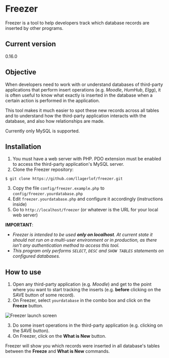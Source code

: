 # Freezer
Freezer is a tool to help developers track which database records are inserted by other programs.

## Current version
0.16.0

## Objective
When developers need to work with or understand databases of third-party applications that perform insert operations (e.g. *Moodle*, *HumHub*, *Elgg*), it is often useful to know what exactly is inserted in the database when a certain action is performed in the application.

This tool makes it much easier to spot these new records across all tables and to understand how the third-party application interacts with the database, and also how relationships are made.

Currently only MySQL is supported.

## Installation
1. You must have a web server with PHP. PDO extension must be enabled to access the third-party application's MySQL server.
2. Clone the Freezer repository:

```
$ git clone https://github.com/llagerlof/freezer.git
```

3. Copy the file `config/freezer.example.php` to `config/freezer.yourdatabase.php`
4. Edit `freezer.yourdatabase.php` and configure it accordingly (instructions inside)
5. Go to `http://localhost/freezer` (or whatever is the URL for your local web server)

**IMPORTANT**:
- *Freezer is intended to be used **only on localhost**. At current state it should not run on a multi-user environment or in production, as there isn't any authentication method to access this tool.*
- *This program only performs `SELECT`, `DESC` and `SHOW TABLES` statements on configured databases.*

## How to use
1. Open any third-party application (e.g. *Moodle*) and get to the point where you want to start tracking the inserts (e.g. **before** clicking on the SAVE button of some record).
2. On Freezer, select `yourdatabase` in the combo box and click on the **Freeze** button.

![Freezer launch screen](https://i.imgur.com/9VfVvHe.png)

3. Do some insert operations in the third-party application (e.g. clicking on the SAVE button).
4. On Freezer, click on the **What is New** button.

Freezer will show you which records were inserted in all database's tables between the **Freeze** and **What is New** commands.
